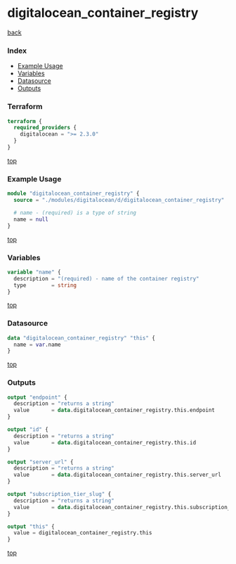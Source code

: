 # digitalocean_container_registry

[back](../digitalocean.md)

### Index

- [Example Usage](#example-usage)
- [Variables](#variables)
- [Datasource](#datasource)
- [Outputs](#outputs)

### Terraform

```terraform
terraform {
  required_providers {
    digitalocean = ">= 2.3.0"
  }
}
```

[top](#index)

### Example Usage

```terraform
module "digitalocean_container_registry" {
  source = "./modules/digitalocean/d/digitalocean_container_registry"

  # name - (required) is a type of string
  name = null
}
```

[top](#index)

### Variables

```terraform
variable "name" {
  description = "(required) - name of the container registry"
  type        = string
}
```

[top](#index)

### Datasource

```terraform
data "digitalocean_container_registry" "this" {
  name = var.name
}
```

[top](#index)

### Outputs

```terraform
output "endpoint" {
  description = "returns a string"
  value       = data.digitalocean_container_registry.this.endpoint
}

output "id" {
  description = "returns a string"
  value       = data.digitalocean_container_registry.this.id
}

output "server_url" {
  description = "returns a string"
  value       = data.digitalocean_container_registry.this.server_url
}

output "subscription_tier_slug" {
  description = "returns a string"
  value       = data.digitalocean_container_registry.this.subscription_tier_slug
}

output "this" {
  value = digitalocean_container_registry.this
}
```

[top](#index)